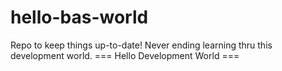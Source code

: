 # hello-bas-world
Repo to keep things up-to-date!
Never ending learning thru this development world.
=== Hello Development World ===
